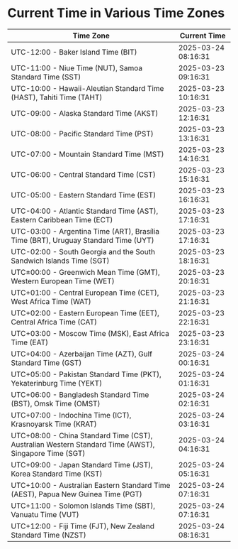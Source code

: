 # Current Time in Various Time Zones

| Time Zone | Current Time |
|-----------|--------------|
| UTC-12:00 - Baker Island Time (BIT) | 2025-03-24 08:16:31 |
| UTC-11:00 - Niue Time (NUT), Samoa Standard Time (SST) | 2025-03-23 09:16:31 |
| UTC-10:00 - Hawaii-Aleutian Standard Time (HAST), Tahiti Time (TAHT) | 2025-03-23 10:16:31 |
| UTC-09:00 - Alaska Standard Time (AKST) | 2025-03-23 12:16:31 |
| UTC-08:00 - Pacific Standard Time (PST) | 2025-03-23 13:16:31 |
| UTC-07:00 - Mountain Standard Time (MST) | 2025-03-23 14:16:31 |
| UTC-06:00 - Central Standard Time (CST) | 2025-03-23 15:16:31 |
| UTC-05:00 - Eastern Standard Time (EST) | 2025-03-23 16:16:31 |
| UTC-04:00 - Atlantic Standard Time (AST), Eastern Caribbean Time (ECT) | 2025-03-23 17:16:31 |
| UTC-03:00 - Argentina Time (ART), Brasília Time (BRT), Uruguay Standard Time (UYT) | 2025-03-23 17:16:31 |
| UTC-02:00 - South Georgia and the South Sandwich Islands Time (SGT) | 2025-03-23 18:16:31 |
| UTC±00:00 - Greenwich Mean Time (GMT), Western European Time (WET) | 2025-03-23 20:16:31 |
| UTC+01:00 - Central European Time (CET), West Africa Time (WAT) | 2025-03-23 21:16:31 |
| UTC+02:00 - Eastern European Time (EET), Central Africa Time (CAT) | 2025-03-23 22:16:31 |
| UTC+03:00 - Moscow Time (MSK), East Africa Time (EAT) | 2025-03-23 23:16:31 |
| UTC+04:00 - Azerbaijan Time (AZT), Gulf Standard Time (GST) | 2025-03-24 00:16:31 |
| UTC+05:00 - Pakistan Standard Time (PKT), Yekaterinburg Time (YEKT) | 2025-03-24 01:16:31 |
| UTC+06:00 - Bangladesh Standard Time (BST), Omsk Time (OMST) | 2025-03-24 02:16:31 |
| UTC+07:00 - Indochina Time (ICT), Krasnoyarsk Time (KRAT) | 2025-03-24 03:16:31 |
| UTC+08:00 - China Standard Time (CST), Australian Western Standard Time (AWST), Singapore Time (SGT) | 2025-03-24 04:16:31 |
| UTC+09:00 - Japan Standard Time (JST), Korea Standard Time (KST) | 2025-03-24 05:16:31 |
| UTC+10:00 - Australian Eastern Standard Time (AEST), Papua New Guinea Time (PGT) | 2025-03-24 07:16:31 |
| UTC+11:00 - Solomon Islands Time (SBT), Vanuatu Time (VUT) | 2025-03-24 07:16:31 |
| UTC+12:00 - Fiji Time (FJT), New Zealand Standard Time (NZST) | 2025-03-24 08:16:31 |
